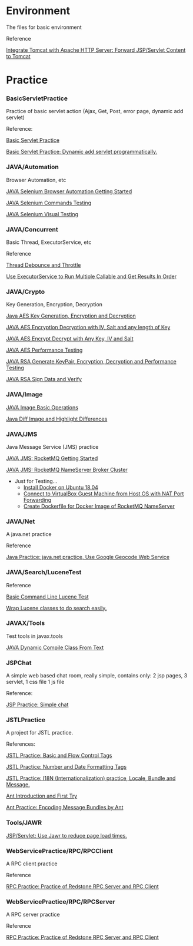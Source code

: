# Environment

The files for basic environment

Reference

[Integrate Tomcat with Apache HTTP Server: Forward JSP/Servlet Content to Tomcat](http://ben-bai.blogspot.com/2012/01/integrate-tomcat-with-apache-http.html)

# Practice
### BasicServletPractice

Practice of basic servlet action (Ajax, Get, Post, error page, dynamic add servlet)

Reference:

[Basic Servlet Practice](http://ben-bai.blogspot.com/2012/01/basic-servlet-practice.html)

[Basic Servlet Practice: Dynamic add servlet programmatically.](http://ben-bai.blogspot.com/2012/03/basic-servlet-practice-dynamic-add.html)

### JAVA/Automation

Browser Automation, etc

[JAVA Selenium Browser Automation Getting Started](https://ben-bai.blogspot.com/2019/10/java-selenium-browser-automation.html)

[JAVA Selenium Commands Testing](https://ben-bai.blogspot.com/2019/11/java-selenium-commands-testing.html)

[JAVA Selenium Visual Testing](https://ben-bai.blogspot.com/2019/11/java-selenium-visual-testing.html)

### JAVA/Concurrent

Basic Thread, ExecutorService, etc

Reference

[Thread Debounce and Throttle](https://ben-bai.blogspot.com/2019/09/thread-debounce-and-throttle.html)

[Use ExecutorService to Run Multiple Callable and Get Results In Order](https://ben-bai.blogspot.com/2019/09/use-executorservice-to-run-multiple.html)

### JAVA/Crypto

Key Generation, Encryption, Decryption

[Java AES Key Generation, Encryption and Decryption](https://ben-bai.blogspot.com/2019/09/java-aes-key-generation-encryption-and.html)

[JAVA AES Encryption Decryption with IV, Salt and any length of Key](https://ben-bai.blogspot.com/2019/09/java-aes-encryption-decryption-with-iv.html)

[JAVA AES Encrypt Decrypt with Any Key, IV and Salt](https://ben-bai.blogspot.com/2019/09/java-aes-encrypt-decrypt-with-any-key.html)

[JAVA AES Performance Testing](https://ben-bai.blogspot.com/2019/09/java-aes-performance-testing.html)

[JAVA RSA Generate KeyPair, Encryption, Decryption and Performance Testing](https://ben-bai.blogspot.com/2019/09/java-rsa-generate-keypair-encryption.html)

[JAVA RSA Sign Data and Verify](https://ben-bai.blogspot.com/2019/10/java-rsa-sign-data-and-verify.html)

### JAVA/Image

[JAVA Image Basic Operations](https://ben-bai.blogspot.com/2019/11/java-image-basic-operations.html)

[Java Diff Image and Highlight Differences](https://ben-bai.blogspot.com/2019/11/java-diff-image-and-highlight.html)

### JAVA/JMS

Java Message Service (JMS) practice

[JAVA JMS: RocketMQ Getting Started](https://ben-bai.blogspot.com/2019/10/java-jms-rocketmq-getting-started.html)

[JAVA JMS: RocketMQ NameServer Broker Cluster](https://ben-bai.blogspot.com/2019/10/java-jms-rocketmq-nameserver-broker.html)

* Just for Testing...
  * [Install Docker on Ubuntu 18.04](https://ben-bai.blogspot.com/2019/10/motivation-i-want-to-try-rocketmq.html)
  * [Connect to VirtualBox Guest Machine from Host OS with NAT Port Forwarding](https://ben-bai.blogspot.com/2019/10/connect-to-virtualbox-guest-machine.html)
  * [Create Dockerfile for Docker Image of RocketMQ NameServer](https://ben-bai.blogspot.com/2019/10/create-dockerfile-for-docker-image-of.html)

### JAVA/Net

A java.net practice

Reference

[Java Practice: java.net practice, Use Google Geocode Web Service](http://ben-bai.blogspot.com/2012/02/java-practice-javanet-practice-use.html)

### JAVA/Search/LuceneTest

Reference

[Basic Command Line Lucene Test](http://ben-bai.blogspot.com/2012/03/basic-command-line-lucene-test.html)

[Wrap Lucene classes to do search easily.](http://ben-bai.blogspot.com/2012/03/wrap-lucene-classes-to-do-search-easily.html)

### JAVAX/Tools

Test tools in javax.tools

[JAVA Dynamic Compile Class From Text](https://ben-bai.blogspot.com/2019/10/java-dynamic-compile-class-from-text.html)

### JSPChat

A simple web based chat room, really simple, contains only:
2 jsp pages,
3 servlet,
1 css file
1 js file

Reference:

[JSP Practice: Simple chat](http://ben-bai.blogspot.com/2012/01/jsp-practice-simple-chat.html)

### JSTLPractice
A project for JSTL practice.

References:

[JSTL Practice: Basic and Flow Control Tags](http://ben-bai.blogspot.com/2012/01/jstl-practice-basic-and-flow-control.html)

[JSTL Practice: Number and Date Formatting Tags](http://ben-bai.blogspot.com/2012/02/jstl-practice-number-and-date.html)

[JSTL Practice: I18N (Internationalization) practice, Locale, Bundle and Message.](http://ben-bai.blogspot.com/2012/02/jstl-practice-i18n-internationalization.html)

[Ant Introduction and First Try](http://ben-bai.blogspot.com/2012/02/ant-introduction-and-first-try.html)

[Ant Practice: Encoding Message Bundles by Ant](http://ben-bai.blogspot.com/2012/02/ant-practice-encoding-message-bundles.html)

### Tools/JAWR

[JSP/Servlet: Use Jawr to reduce page load times.](http://ben-bai.blogspot.com/2012/03/jspservlet-use-jawr-to-reduce-page-load.html)

### WebServicePractice/RPC/RPCClient
A RPC client practice

Reference

[RPC Practice: Practice of Redstone RPC Server and RPC Client](http://ben-bai.blogspot.com/2012/02/rpc-practice-practice-of-redstone-rpc.html)

### WebServicePractice/RPC/RPCServer
A RPC server practice

Reference

[RPC Practice: Practice of Redstone RPC Server and RPC Client](http://ben-bai.blogspot.com/2012/02/rpc-practice-practice-of-redstone-rpc.html)
